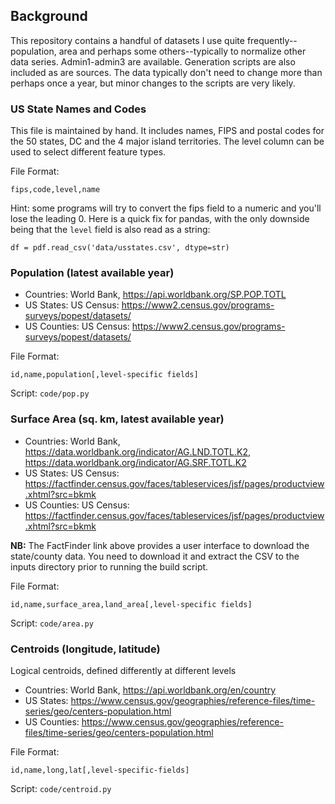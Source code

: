 
## Background ##

This repository contains a handful of datasets I use quite frequently--population,
area and perhaps some others--typically to normalize other data series. Admin1-admin3
are available. Generation scripts are also included as are sources. The data typically
don't need to change more than perhaps once a year, but minor changes to the scripts
are very likely.

### US State Names and Codes ###

This file is maintained by hand. It includes names, FIPS and postal codes
for the 50 states, DC and the 4 major island territories. The level column
can be used to select different feature types.

File Format:

```
fips,code,level,name
```

Hint: some programs will try to convert the fips field to a numeric and you'll lose
the leading 0. Here is a quick fix for pandas, with the only downside being that the 
`level` field is also read as a string:

```
df = pdf.read_csv('data/usstates.csv', dtype=str)
```


### Population (latest available year) ###

* Countries: World Bank, https://api.worldbank.org/SP.POP.TOTL
* US States: US Census: https://www2.census.gov/programs-surveys/popest/datasets/
* US Counties: US Census: https://www2.census.gov/programs-surveys/popest/datasets/

File Format:

```
id,name,population[,level-specific fields]
```

Script:  `code/pop.py`

### Surface Area (sq. km, latest available year) ###

* Countries: World Bank, https://data.worldbank.org/indicator/AG.LND.TOTL.K2, https://data.worldbank.org/indicator/AG.SRF.TOTL.K2
* US States: US Census: https://factfinder.census.gov/faces/tableservices/jsf/pages/productview.xhtml?src=bkmk
* US Counties: US Census: https://factfinder.census.gov/faces/tableservices/jsf/pages/productview.xhtml?src=bkmk

**NB:** The FactFinder link above provides a user interface to download the state/county data. You need to download it
and extract the CSV to the inputs directory prior to running the build script.

File Format:

```
id,name,surface_area,land_area[,level-specific fields]
```

Script:  `code/area.py`


### Centroids (longitude, latitude) ###

Logical centroids, defined differently at different levels

* Countries: World Bank, https://api.worldbank.org/en/country
* US States: https://www.census.gov/geographies/reference-files/time-series/geo/centers-population.html
* US Counties: https://www.census.gov/geographies/reference-files/time-series/geo/centers-population.html

File Format:

```
id,name,long,lat[,level-specific-fields]
```

Script: `code/centroid.py`
